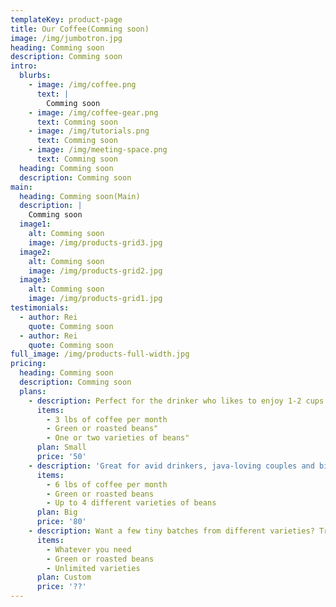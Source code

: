 ```yaml
---
templateKey: product-page
title: Our Coffee(Comming soon)
image: /img/jumbotron.jpg
heading: Comming soon
description: Comming soon
intro:
  blurbs:
    - image: /img/coffee.png
      text: |
        Comming soon
    - image: /img/coffee-gear.png
      text: Comming soon
    - image: /img/tutorials.png
      text: Comming soon
    - image: /img/meeting-space.png
      text: Comming soon
  heading: Comming soon
  description: Comming soon
main:
  heading: Comming soon(Main)
  description: |
    Comming soon
  image1:
    alt: Comming soon
    image: /img/products-grid3.jpg
  image2:
    alt: Comming soon
    image: /img/products-grid2.jpg
  image3:
    alt: Comming soon
    image: /img/products-grid1.jpg
testimonials:
  - author: Rei
    quote: Comming soon
  - author: Rei
    quote: Comming soon
full_image: /img/products-full-width.jpg
pricing:
  heading: Comming soon
  description: Comming soon
  plans:
    - description: Perfect for the drinker who likes to enjoy 1-2 cups per day.
      items:
        - 3 lbs of coffee per month
        - Green or roasted beans"
        - One or two varieties of beans"
      plan: Small
      price: '50'
    - description: 'Great for avid drinkers, java-loving couples and bigger crowds'
      items:
        - 6 lbs of coffee per month
        - Green or roasted beans
        - Up to 4 different varieties of beans
      plan: Big
      price: '80'
    - description: Want a few tiny batches from different varieties? Try our custom plan
      items:
        - Whatever you need
        - Green or roasted beans
        - Unlimited varieties
      plan: Custom
      price: '??'
---
```


